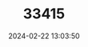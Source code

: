 ---
title: "33415"
category: "Shorea hypoleuca"
draft: false
date: 2024-02-22 13:03:50
languages:
  Malay: ["Selangan Batu Kelabu"]
---